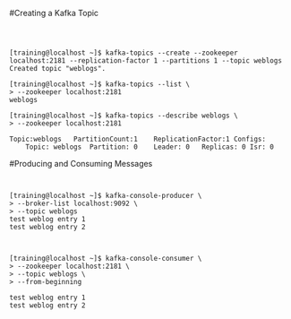 
#Creating a Kafka Topic
<pre><code>


[training@localhost ~]$ kafka-topics --create --zookeeper localhost:2181 --replication-factor 1 --partitions 1 --topic weblogs
Created topic "weblogs".

[training@localhost ~]$ kafka-topics --list \
> --zookeeper localhost:2181
weblogs

[training@localhost ~]$ kafka-topics --describe weblogs \
> --zookeeper localhost:2181

Topic:weblogs	PartitionCount:1	ReplicationFactor:1	Configs:
	Topic: weblogs	Partition: 0	Leader: 0	Replicas: 0	Isr: 0
</code></pre>



#Producing and Consuming Messages
<pre><code>

[training@localhost ~]$ kafka-console-producer \
> --broker-list localhost:9092 \
> --topic weblogs
test weblog entry 1
test weblog entry 2



[training@localhost ~]$ kafka-console-consumer \
> --zookeeper localhost:2181 \
> --topic weblogs \
> --from-beginning

test weblog entry 1
test weblog entry 2

</code></pre>
